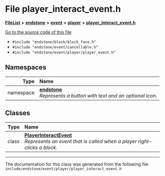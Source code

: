 

# File player\_interact\_event.h



[**FileList**](files.md) **>** [**endstone**](dir_6cf277b678674f97c7a2b6b3b2447b33.md) **>** [**event**](dir_f1d783c0ad83ee143d16e768ebca51c8.md) **>** [**player**](dir_7c05c37b25e9c9eccd9c63c2d313ba28.md) **>** [**player\_interact\_event.h**](player__interact__event_8h.md)

[Go to the source code of this file](player__interact__event_8h_source.md)



* `#include "endstone/block/block_face.h"`
* `#include "endstone/event/cancellable.h"`
* `#include "endstone/event/player/player_event.h"`













## Namespaces

| Type | Name |
| ---: | :--- |
| namespace | [**endstone**](namespaceendstone.md) <br>_Represents a button with text and an optional icon._  |


## Classes

| Type | Name |
| ---: | :--- |
| class | [**PlayerInteractEvent**](classendstone_1_1PlayerInteractEvent.md) <br>_Represents an event that is called when a player right-clicks a block._  |



















































------------------------------
The documentation for this class was generated from the following file `include/endstone/event/player/player_interact_event.h`

